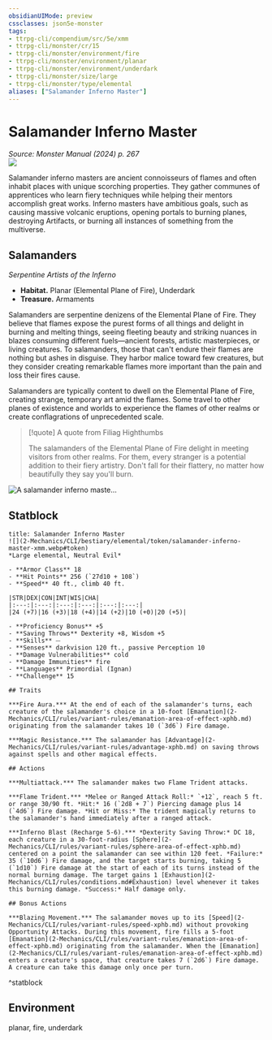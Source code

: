 ```yaml
---
obsidianUIMode: preview
cssclasses: json5e-monster
tags:
- ttrpg-cli/compendium/src/5e/xmm
- ttrpg-cli/monster/cr/15
- ttrpg-cli/monster/environment/fire
- ttrpg-cli/monster/environment/planar
- ttrpg-cli/monster/environment/underdark
- ttrpg-cli/monster/size/large
- ttrpg-cli/monster/type/elemental
aliases: ["Salamander Inferno Master"]
---
```

# Salamander Inferno Master
*Source: Monster Manual (2024) p. 267*  
![](2-Mechanics/CLI/bestiary/elemental/img/salamander-inferno-master.webp#right)

Salamander inferno masters are ancient connoisseurs of flames and often inhabit places with unique scorching properties. They gather communes of apprentices who learn fiery techniques while helping their mentors accomplish great works. Inferno masters have ambitious goals, such as causing massive volcanic eruptions, opening portals to burning planes, destroying Artifacts, or burning all instances of something from the multiverse.

## Salamanders

*Serpentine Artists of the Inferno*

- **Habitat.** Planar (Elemental Plane of Fire), Underdark  
- **Treasure.** Armaments  

Salamanders are serpentine denizens of the Elemental Plane of Fire. They believe that flames expose the purest forms of all things and delight in burning and melting things, seeing fleeting beauty and striking nuances in blazes consuming different fuels—ancient forests, artistic masterpieces, or living creatures. To salamanders, those that can't endure their flames are nothing but ashes in disguise. They harbor malice toward few creatures, but they consider creating remarkable flames more important than the pain and loss their fires cause.

Salamanders are typically content to dwell on the Elemental Plane of Fire, creating strange, temporary art amid the flames. Some travel to other planes of existence and worlds to experience the flames of other realms or create conflagrations of unprecedented scale.

> [!quote] A quote from Filiag Highthumbs  
> 
> The salamanders of the Elemental Plane of Fire delight in meeting visitors from other realms. For them, every stranger is a potential addition to their fiery artistry. Don't fall for their flattery, no matter how beautifully they say you'll burn.


![A salamander inferno maste...](2-Mechanics/CLI/bestiary/elemental/img/salamanders.webp#center "A salamander inferno master drives its salamander and fire snake minions to burn all they encounter")

## Statblock

```ad-statblock
title: Salamander Inferno Master
![](2-Mechanics/CLI/bestiary/elemental/token/salamander-inferno-master-xmm.webp#token)
*Large elemental, Neutral Evil*

- **Armor Class** 18 
- **Hit Points** 256 (`27d10 + 108`) 
- **Speed** 40 ft., climb 40 ft.

|STR|DEX|CON|INT|WIS|CHA|
|:---:|:---:|:---:|:---:|:---:|:---:|
|24 (+7)|16 (+3)|18 (+4)|14 (+2)|10 (+0)|20 (+5)|

- **Proficiency Bonus** +5
- **Saving Throws** Dexterity +8, Wisdom +5
- **Skills** ⏤
- **Senses** darkvision 120 ft., passive Perception 10
- **Damage Vulnerabilities** cold
- **Damage Immunities** fire
- **Languages** Primordial (Ignan)
- **Challenge** 15

## Traits

***Fire Aura.*** At the end of each of the salamander's turns, each creature of the salamander's choice in a 10-foot [Emanation](2-Mechanics/CLI/rules/variant-rules/emanation-area-of-effect-xphb.md) originating from the salamander takes 10 (`3d6`) Fire damage.

***Magic Resistance.*** The salamander has [Advantage](2-Mechanics/CLI/rules/variant-rules/advantage-xphb.md) on saving throws against spells and other magical effects.

## Actions

***Multiattack.*** The salamander makes two Flame Trident attacks.

***Flame Trident.*** *Melee or Ranged Attack Roll:* `+12`, reach 5 ft. or range 30/90 ft. *Hit:* 16 (`2d8 + 7`) Piercing damage plus 14 (`4d6`) Fire damage. *Hit or Miss:* The trident magically returns to the salamander's hand immediately after a ranged attack.

***Inferno Blast (Recharge 5-6).*** *Dexterity Saving Throw:* DC 18, each creature in a 30-foot-radius [Sphere](2-Mechanics/CLI/rules/variant-rules/sphere-area-of-effect-xphb.md) centered on a point the salamander can see within 120 feet. *Failure:* 35 (`10d6`) Fire damage, and the target starts burning, taking 5 (`1d10`) Fire damage at the start of each of its turns instead of the normal burning damage. The target gains 1 [Exhaustion](2-Mechanics/CLI/rules/conditions.md#Exhaustion) level whenever it takes this burning damage. *Success:* Half damage only.

## Bonus Actions

***Blazing Movement.*** The salamander moves up to its [Speed](2-Mechanics/CLI/rules/variant-rules/speed-xphb.md) without provoking Opportunity Attacks. During this movement, fire fills a 5-foot [Emanation](2-Mechanics/CLI/rules/variant-rules/emanation-area-of-effect-xphb.md) originating from the salamander. When the [Emanation](2-Mechanics/CLI/rules/variant-rules/emanation-area-of-effect-xphb.md) enters a creature's space, that creature takes 7 (`2d6`) Fire damage. A creature can take this damage only once per turn.
```
^statblock

## Environment

planar, fire, underdark